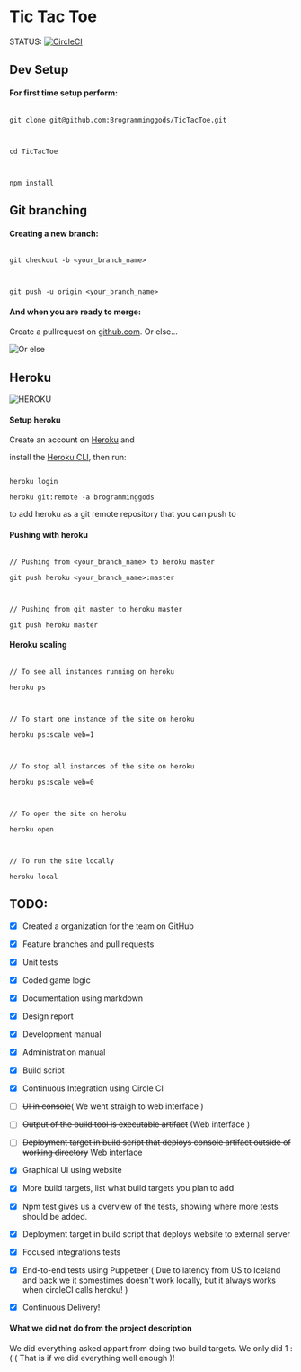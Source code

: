 # Tic Tac Toe

STATUS: [![CircleCI](https://circleci.com/gh/Brogramminggods/TicTacToe.svg?style=svg)](https://circleci.com/gh/Brogramminggods/TicTacToe)

  

## Dev Setup

#### For first time setup perform:

```

git clone git@github.com:Brogramminggods/TicTacToe.git

  

cd TicTacToe

  

npm install

```

  

## Git branching

#### Creating a new branch:

```

git checkout -b <your_branch_name>

  

git push -u origin <your_branch_name>

```

#### And when you are ready to merge:

Create a pullrequest on [github.com](https://github.com/Brogramminggods/TicTacToe/branches). Or else...

  

![Or else](https://media.giphy.com/media/cFkiFMDg3iFoI/giphy.gif)

  

## Heroku

![HEROKU](https://media.giphy.com/media/AmC5W2bbc41wY/giphy.gif)

#### Setup heroku

Create an account on [Heroku](https://signup.heroku.com/) and

install the [Heroku CLI](https://devcenter.heroku.com/articles/heroku-cli#download-and-install), then run:

```

heroku login

heroku git:remote -a brogramminggods

```

to add heroku as a git remote repository that you can push to

  

#### Pushing with heroku

```

// Pushing from <your_branch_name> to heroku master

git push heroku <your_branch_name>:master

  

// Pushing from git master to heroku master

git push heroku master

```

  

#### Heroku scaling

```

// To see all instances running on heroku

heroku ps

  

// To start one instance of the site on heroku

heroku ps:scale web=1

  

// To stop all instances of the site on heroku

heroku ps:scale web=0

  

// To open the site on heroku

heroku open

  

// To run the site locally

heroku local

```

  

## TODO:

  

-  [x] Created a organization for the team on GitHub

-  [x] Feature branches and pull requests

-  [x] Unit tests

-  [x] Coded game logic

-  [x] Documentation using markdown

-  [x] Design report

-  [x] Development manual

-  [x] Administration manual

-  [x] Build script

-  [x] Continuous Integration using Circle CI

- [ ] ~~UI in console~~( We went straigh to web interface ) 

- [ ] ~~Output of the build tool is executable artifact~~ (Web interface )

- [ ] ~~Deployment target in build script that deploys console artifact outside of working directory~~ Web interface

- [x] Graphical UI using website

- [x] More build targets, list what build targets you plan to add

- [x] Npm test gives us a overview of the tests, showing where more tests should be added.

- [x] Deployment target in build script that deploys website to external server

- [x] Focused integrations tests

- [x] End-to-end tests using Puppeteer ( Due to latency from US to Iceland and back we it somestimes doesn't work locally, but it always works when circleCI calls heroku! ) 

-  [x] Continuous Delivery!


#### What we did not do from the project description
We did everything asked appart from doing two build targets. We only did 1 :( 
( That is if we did everything well enough )!

